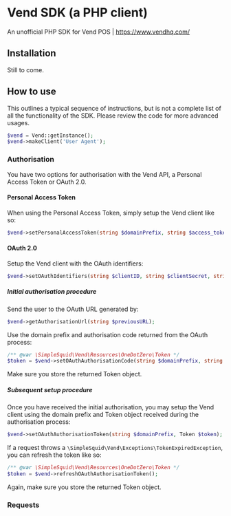 # Vend SDK (a PHP client)
An unofficial PHP SDK for Vend POS | https://www.vendhq.com/

## Installation

Still to come.

## How to use

This outlines a typical sequence of instructions, but is not a complete list of all the functionality of the SDK. Please review the code for more advanced usages.

```php
$vend = Vend::getInstance();
$vend->makeClient('User Agent');
```

### Authorisation

You have two options for authorisation with the Vend API, a Personal Access Token or OAuth 2.0.

#### Personal Access Token

When using the Personal Access Token, simply setup the Vend client like so:

```php
$vend->setPersonalAccessToken(string $domainPrefix, string $access_token);
```

#### OAuth 2.0

Setup the Vend client with the OAuth identifiers:

```php
$vend->setOAuthIdentifiers(string $clientID, string $clientSecret, string $redirectURI);
```

##### Initial authorisation procedure

Send the user to the OAuth URL generated by:

```php
$vend->getAuthorisationUrl(string $previousURL);
```

Use the domain prefix and authorisation code returned from the OAuth process:

```php
/** @var \SimpleSquid\Vend\Resources\OneDotZero\Token */
$token = $vend->setOAuthAuthorisationCode(string $domainPrefix, string $code);
```

Make sure you store the returned Token object.

##### Subsequent setup procedure

Once you have received the initial authorisation, you may setup the Vend client using the domain prefix and Token object received during the authorisation process:

```php
$vend->setOAuthAuthorisationToken(string $domainPrefix, Token $token);
```

If a request throws a `\SimpleSquid\Vend\Exceptions\TokenExpiredException`, you can refresh the token like so:

```php
/** @var \SimpleSquid\Vend\Resources\OneDotZero\Token */
$token = $vend->refreshOAuthAuthorisationToken();
```

Again, make sure you store the returned Token object.

### Requests


